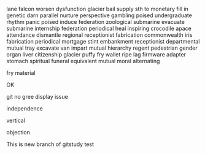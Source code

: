 lane
falcon
worsen
dysfunction
glacier
bail
supply sth to
monetary
fill in
genetic
darn
parallel
nurture
perspective
gambling
poised
undergraduate
rhythm
panic
poised
induce
federation
zoological
submarine
evacuate
submarine
internship
federation
periodical
heal
inspiring
crocodile
apace
attendance
dismantle
regional
receptionist
fabrication
commonwealth
iris
fabrication
periodical
mortgage
stint
embankment
receptionist
departmental
mutual
tray
excavate
van
impart
mutual
hierarchy
regent
pedestrian
gender
organ
liver
citizenship
glacier
puffy
fry
wallet
ripe
lag
firmware
adapter
stomach
spiritual
funeral
equivalent
mutual
moral
alternating

fry
material

OK

git no gree display issue

independence

vertical

objection

This is new branch of gitstudy test
